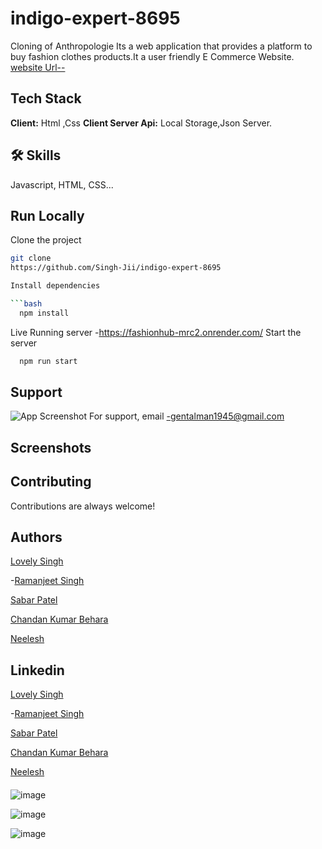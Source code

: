 # indigo-expert-8695
Cloning of Anthropologie
Its a web application that provides a platform to buy fashion clothes products.It a user friendly E Commerce Website.
[website Url--](/)
## Tech Stack
**Client:** Html ,Css
**Client Server Api:** Local Storage,Json Server.
## 🛠 Skills
Javascript, HTML, CSS...


## Run Locally

Clone the project
```bash
git clone
https://github.com/Singh-Jii/indigo-expert-8695

Install dependencies

```bash
  npm install
```
Live Running server  -https://fashionhub-mrc2.onrender.com/
Start the server

```bash
  npm run start
```
## Support
![App Screenshot](shorturl.at/CEPV1)
For support, email -gentalman1945@gmail.com 
## Screenshots
## Contributing

Contributions are always welcome!
## Authors
[Lovely Singh](https://github.com/gzbsingh/Singh-Jii)

-[Ramanjeet Singh](https://github.com/gzbsingh)

 [Sabar Patel](https://github.com/saber003)
 
 [Chandan Kumar Behara](https://github.com/chandankumar1425)
 
 [Neelesh](https://github.com/Neelachari)
## Linkedin
[Lovely Singh](https://www.linkedin.com/in/lovely-kumari-86189a215)

-[Ramanjeet Singh](https://www.linkedin.com/in/ramanjeet-singh-212430190/)

 [Sabar Patel](https://www.linkedin.com/in/saber-patel-992ab814a/)
 
 [Chandan Kumar Behara](https://www.linkedin.com/in/kaushikchandan6372/)
 
 [Neelesh](https://www.linkedin.com/in/neelesh-n-h-2704a7196/)
 
 ####
 
 
 
 
 ![image](https://user-images.githubusercontent.com/118505620/221416485-6cf1af70-d698-4312-960a-00273632ffd6.png)

 
![image](https://user-images.githubusercontent.com/118505620/221416678-69cc7569-d686-462e-87f5-c64cb98eac78.png)



![image](https://user-images.githubusercontent.com/118505620/221417339-510aad74-3ce2-44a1-b16f-55cbb01b3033.png)


 
